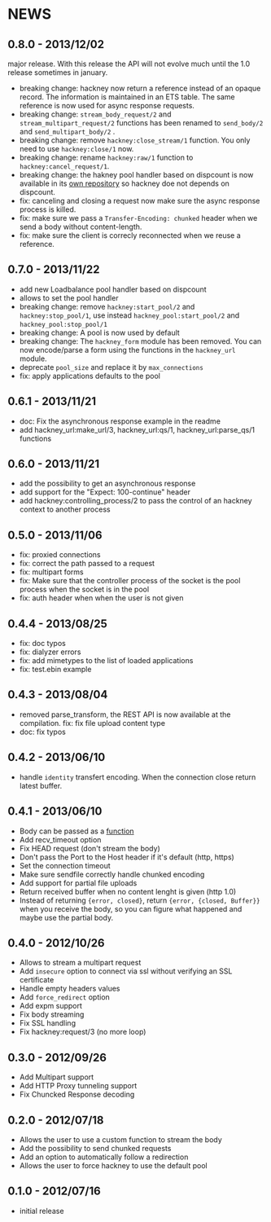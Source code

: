 # NEWS

0.8.0 - 2013/12/02
------------------

major release. With this release the API will not evolve much until the
1.0 release sometimes in january.

- breaking change: hackney now return a reference instead of an opaque record. The
  information is maintained in an ETS table. The same reference is now
used for async response requests.
- breaking change: `stream_body_request/2` and `stream_multipart_request/2` functions has
  been renamed to `send_body/2` and `send_multipart_body/2` .
- breaking change: remove `hackney:close_stream/1` function. You only need to
  use `hackney:close/1` now.
- breaking change: rename `hackney:raw/1` function to
  `hackney:cancel_request/1`.
- breaking change: the hakney pool handler based on dispcount is now
  available in its [own repository](https://github.com/benoitc/hackney_disp) so hackney doe  not depends on dispcount.
- fix: canceling and closing a request now make sure the async response
  process is killed.
- fix: make sure we pass a `Transfer-Encoding: chunked` header when we
  send a body without content-length.
- fix: make sure the client is correcly reconnected when we reuse a
  reference.

0.7.0 - 2013/11/22
------------------

- add new Loadbalance pool handler based on dispcount
- allows to set the pool handler
- breaking change: remove `hackney:start_pool/2` and
  `hackney:stop_pool/1`, use instead `hackney_pool:start_pool/2` and
  `hackney_pool:stop_pool/1`
- breaking change: A pool is now used by default
- breaking change: The `hackney_form` module has been removed. You can
  now encode/parse a form using the functions in the `hackney_url` module.
- deprecate `pool_size` and replace it by `max_connections`
- fix: apply applications defaults to the pool


0.6.1 - 2013/11/21
------------------

- doc: Fix the asynchronous response example in the readme
- add hackney_url:make_url/3, hackney_url:qs/1, hackney_url:parse_qs/1 functions

0.6.0 - 2013/11/21
------------------

- add the possibility to get an asynchronous response
- add support for the "Expect: 100-continue" header
- add hackney:controlling_process/2 to pass the control of an hackney context to another process

0.5.0 - 2013/11/06
------------------

- fix: proxied connections
- fix: correct the path passed to a request
- fix: multipart forms
- fix: Make sure that the controller process of the socket is the pool process when the socket is in the pool
- fix: auth header when when the user is not given

0.4.4 - 2013/08/25
------------------

- fix: doc typos
- fix: dialyzer errors
- fix: add mimetypes to the list of loaded applications
- fix: test.ebin example

0.4.3 - 2013/08/04
------------------

- removed parse_transform, the REST API is now available at the compilation.
fix: fix file upload content type
- doc: fix typos

0.4.2 - 2013/06/10
------------------

- handle `identity` transfert encoding. When the connection close return
  latest buffer.

0.4.1 - 2013/06/10
------------------

- Body can be passed as a
  [function](https://github.com/benoitc/hackney/commit/efd877f52733ccecf0ba1b5ed10783fe29d49b74)
- Add recv_timeout option
- Fix HEAD request (don't stream the body)
- Don't pass the Port to the Host header if it's default (http, https)
- Set the connection timeout
- Make sure sendfile correctly handle chunked encoding
- Add support for partial file uploads
- Return received buffer when no content lenght is given (http 1.0)
- Instead of returning `{error, closed}`, return `{error, {closed,
  Buffer}}` when you receive the body, so you can figure what happened
and maybe use the partial body.

0.4.0 - 2012/10/26
------------------

- Allows to stream a multipart request
- Add `insecure` option to connect via ssl without verifying an SSL
  certificate
- Handle empty headers values
- Add `force_redirect` option
- Add expm support
- Fix body streaming
- Fix SSL handling
- Fix hackney:request/3 (no more loop)


0.3.0 - 2012/09/26
------------------

- Add Multipart support
- Add HTTP Proxy tunneling support
- Fix Chuncked Response decoding

0.2.0 - 2012/07/18
------------------

- Allows the user to use a custom function to stream the body
- Add the possibility to send chunked requests
- Add an option to automatically follow a redirection
- Allows the user to force hackney to use the default pool

0.1.0 - 2012/07/16
------------------

- initial release
